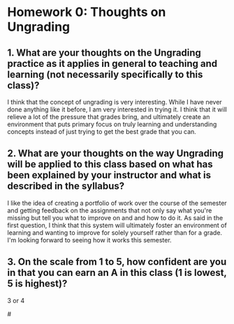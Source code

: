 # Homework 0: Thoughts on Ungrading

## 1. What are your thoughts on the Ungrading practice as it applies in general to teaching and learning (not necessarily specifically to this class)?

I think that the concept of ungrading is very interesting. While I have never done anything like it before, I am very interested in trying it. I think that it will relieve a lot of the pressure that grades bring, and ultimately create an environment that puts primary focus on truly learning and understanding concepts instead of just trying to get the best grade that you can.

## 2. What are your thoughts on the way Ungrading will be applied to this class based on what has been explained by your instructor and what is described in the syllabus?

I like the idea of creating a portfolio of work over the course of the semester and getting feedback on the assignments that not only say what you're missing but tell you what to improve on and and how to do it. As said in the first question, I think that this system will ultimately foster an environment of learning and wanting to improve for solely yourself rather than for a grade. I'm looking forward to seeing how it works this semester.

## 3. On the scale from 1 to 5, how confident are you in that you can earn an A in this class (1 is lowest, 5 is highest)?

3 or 4

\#